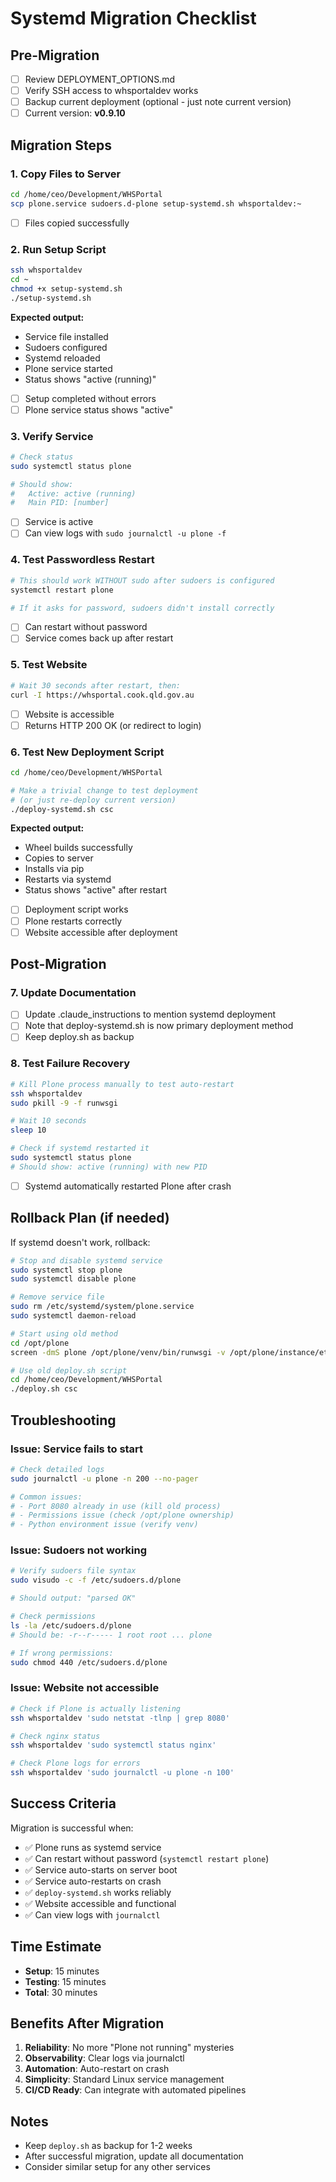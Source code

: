 # Systemd Migration Checklist

## Pre-Migration

- [ ] Review DEPLOYMENT_OPTIONS.md
- [ ] Verify SSH access to whsportaldev works
- [ ] Backup current deployment (optional - just note current version)
- [ ] Current version: **v0.9.10**

## Migration Steps

### 1. Copy Files to Server

```bash
cd /home/ceo/Development/WHSPortal
scp plone.service sudoers.d-plone setup-systemd.sh whsportaldev:~
```

- [ ] Files copied successfully

### 2. Run Setup Script

```bash
ssh whsportaldev
cd ~
chmod +x setup-systemd.sh
./setup-systemd.sh
```

**Expected output:**
- Service file installed
- Sudoers configured
- Systemd reloaded
- Plone service started
- Status shows "active (running)"

- [ ] Setup completed without errors
- [ ] Plone service status shows "active"

### 3. Verify Service

```bash
# Check status
sudo systemctl status plone

# Should show:
#   Active: active (running)
#   Main PID: [number]
```

- [ ] Service is active
- [ ] Can view logs with `sudo journalctl -u plone -f`

### 4. Test Passwordless Restart

```bash
# This should work WITHOUT sudo after sudoers is configured
systemctl restart plone

# If it asks for password, sudoers didn't install correctly
```

- [ ] Can restart without password
- [ ] Service comes back up after restart

### 5. Test Website

```bash
# Wait 30 seconds after restart, then:
curl -I https://whsportal.cook.qld.gov.au
```

- [ ] Website is accessible
- [ ] Returns HTTP 200 OK (or redirect to login)

### 6. Test New Deployment Script

```bash
cd /home/ceo/Development/WHSPortal

# Make a trivial change to test deployment
# (or just re-deploy current version)
./deploy-systemd.sh csc
```

**Expected output:**
- Wheel builds successfully
- Copies to server
- Installs via pip
- Restarts via systemd
- Status shows "active" after restart

- [ ] Deployment script works
- [ ] Plone restarts correctly
- [ ] Website accessible after deployment

## Post-Migration

### 7. Update Documentation

- [ ] Update .claude_instructions to mention systemd deployment
- [ ] Note that deploy-systemd.sh is now primary deployment method
- [ ] Keep deploy.sh as backup

### 8. Test Failure Recovery

```bash
# Kill Plone process manually to test auto-restart
ssh whsportaldev
sudo pkill -9 -f runwsgi

# Wait 10 seconds
sleep 10

# Check if systemd restarted it
sudo systemctl status plone
# Should show: active (running) with new PID
```

- [ ] Systemd automatically restarted Plone after crash

## Rollback Plan (if needed)

If systemd doesn't work, rollback:

```bash
# Stop and disable systemd service
sudo systemctl stop plone
sudo systemctl disable plone

# Remove service file
sudo rm /etc/systemd/system/plone.service
sudo systemctl daemon-reload

# Start using old method
cd /opt/plone
screen -dmS plone /opt/plone/venv/bin/runwsgi -v /opt/plone/instance/etc/zope.ini

# Use old deploy.sh script
cd /home/ceo/Development/WHSPortal
./deploy.sh csc
```

## Troubleshooting

### Issue: Service fails to start

```bash
# Check detailed logs
sudo journalctl -u plone -n 200 --no-pager

# Common issues:
# - Port 8080 already in use (kill old process)
# - Permissions issue (check /opt/plone ownership)
# - Python environment issue (verify venv)
```

### Issue: Sudoers not working

```bash
# Verify sudoers file syntax
sudo visudo -c -f /etc/sudoers.d/plone

# Should output: "parsed OK"

# Check permissions
ls -la /etc/sudoers.d/plone
# Should be: -r--r----- 1 root root ... plone

# If wrong permissions:
sudo chmod 440 /etc/sudoers.d/plone
```

### Issue: Website not accessible

```bash
# Check if Plone is actually listening
ssh whsportaldev 'sudo netstat -tlnp | grep 8080'

# Check nginx status
ssh whsportaldev 'sudo systemctl status nginx'

# Check Plone logs for errors
ssh whsportaldev 'sudo journalctl -u plone -n 100'
```

## Success Criteria

Migration is successful when:

- ✅ Plone runs as systemd service
- ✅ Can restart without password (`systemctl restart plone`)
- ✅ Service auto-starts on server boot
- ✅ Service auto-restarts on crash
- ✅ `deploy-systemd.sh` works reliably
- ✅ Website accessible and functional
- ✅ Can view logs with `journalctl`

## Time Estimate

- **Setup**: 15 minutes
- **Testing**: 15 minutes
- **Total**: 30 minutes

## Benefits After Migration

1. **Reliability**: No more "Plone not running" mysteries
2. **Observability**: Clear logs via journalctl
3. **Automation**: Auto-restart on crash
4. **Simplicity**: Standard Linux service management
5. **CI/CD Ready**: Can integrate with automated pipelines

## Notes

- Keep `deploy.sh` as backup for 1-2 weeks
- After successful migration, update all documentation
- Consider similar setup for any other services
